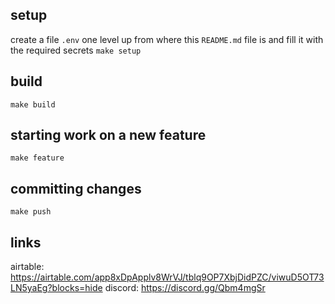 ## setup
create a file `.env` one level up from where this `README.md` file is and fill it with the required secrets
`make setup`


## build
`make build`


## starting work on a new feature
`make feature`


## committing changes
`make push`


## links

airtable: https://airtable.com/app8xDpApplv8WrVJ/tblq9OP7XbjDidPZC/viwuD5OT73LN5yaEg?blocks=hide
discord: https://discord.gg/Qbm4mgSr
